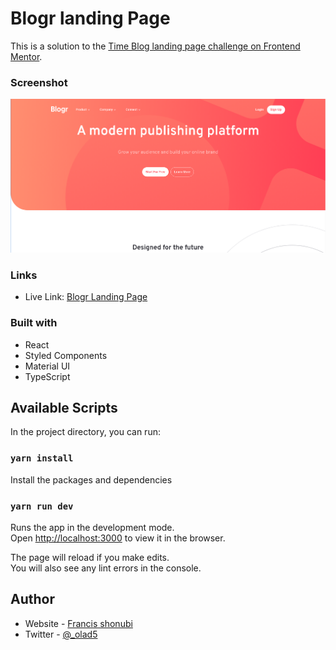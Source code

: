 # Blogr landing Page

This is a solution to the [Time Blog landing page challenge on Frontend Mentor](https://www.frontendmentor.io/challenges/blogr-landing-page-EX2RLAApP). 


### Screenshot

![](./public/images/screenshot.png)

### Links

- Live Link: [Blogr Landing Page](https://francis-blogr-landing-page.netlify.app/)


### Built with

- React
- Styled Components
- Material UI
- TypeScript



## Available Scripts

In the project directory, you can run:

### `yarn install`

Install the packages and dependencies
### `yarn run dev`

Runs the app in the development mode.<br />
Open [http://localhost:3000](http://localhost:3000) to view it in the browser.

The page will reload if you make edits.<br />
You will also see any lint errors in the console.


## Author

- Website - [Francis shonubi](https://github.com/olad5)
- Twitter - [@_olad5](https://www.twitter.com/_olad5)


